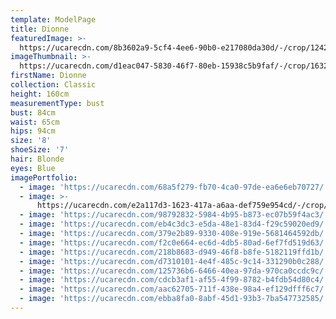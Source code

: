 ```yaml
---
template: ModelPage
title: Dionne
featuredImage: >-
  https://ucarecdn.com/8b3602a9-5cf4-4ee6-90b0-e217080da30d/-/crop/1242x701/0,161/-/preview/
imageThumbnail: >-
  https://ucarecdn.com/d1eac047-5830-46f7-80eb-15938c5b9faf/-/crop/1632x2155/0,0/-/preview/
firstName: Dionne
collection: Classic
height: 160cm
measurementType: bust
bust: 84cm
waist: 65cm
hips: 94cm
size: '8'
shoeSize: '7'
hair: Blonde
eyes: Blue
imagePortfolio:
  - image: 'https://ucarecdn.com/68a5f279-fb70-4ca0-97de-ea6e6eb70727/'
  - image: >-
      https://ucarecdn.com/e2a117d3-1623-417a-a6aa-def759e954cd/-/crop/1242x1495/0,0/-/preview/
  - image: 'https://ucarecdn.com/98792832-5984-4b95-b873-ec07b59f4ac3/'
  - image: 'https://ucarecdn.com/eb4c3dc3-e5da-48e1-83d4-f29c59020ed9/'
  - image: 'https://ucarecdn.com/379e2b89-9330-408e-919e-5681464592db/'
  - image: 'https://ucarecdn.com/f2c0e664-ec6d-4db5-80ad-6ef7fd519d63/'
  - image: 'https://ucarecdn.com/218b8683-d949-46f8-b8fe-5182119ffd1b/'
  - image: 'https://ucarecdn.com/d7310101-4e4f-485c-9c14-331290b0c288/'
  - image: 'https://ucarecdn.com/125736b6-6466-40ea-97da-970ca0ccdc9c/'
  - image: 'https://ucarecdn.com/cdcb3af1-af55-4f99-8782-b4fdb54d80c4/'
  - image: 'https://ucarecdn.com/aac62705-711f-438e-98a4-ef129dfff6c7/'
  - image: 'https://ucarecdn.com/ebba8fa0-8abf-45d1-93b3-7ba547732585/'
---
```


